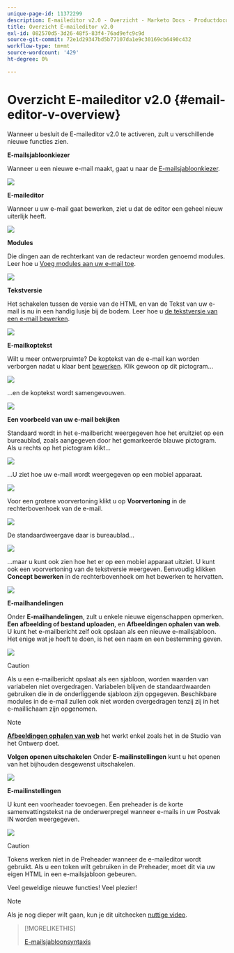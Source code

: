 ```yaml
---
unique-page-id: 11372299
description: E-maileditor v2.0 - Overzicht - Marketo Docs - Productdocumentatie
title: Overzicht E-maileditor v2.0
exl-id: 082570d5-3d26-48f5-83f4-76ad9efc9c9d
source-git-commit: 72e1d29347bd5b77107da1e9c30169cb6490c432
workflow-type: tm+mt
source-wordcount: '429'
ht-degree: 0%

---
```


# Overzicht E-maileditor v2.0 {#email-editor-v-overview}

Wanneer u besluit de E-maileditor v2.0 te activeren, zult u verschillende nieuwe functies zien.

**E-mailsjabloonkiezer**

Wanneer u een nieuwe e-mail maakt, gaat u naar de [E-mailsjabloonkiezer](/help/marketo/product-docs/email-marketing/general/email-editor-2/email-template-picker-overview.md).

![](assets/starter-templates-1.png)

**E-maileditor**

Wanneer u uw e-mail gaat bewerken, ziet u dat de editor een geheel nieuw uiterlijk heeft.

![](assets/two-4.png)

**Modules**

Die dingen aan de rechterkant van de redacteur worden genoemd modules. Leer hoe u [Voeg modules aan uw e-mail toe](/help/marketo/product-docs/email-marketing/general/email-editor-2/add-modules-to-your-email.md).

![](assets/three-4.png)

**Tekstversie**

Het schakelen tussen de versie van de HTML en van de Tekst van uw e-mail is nu in een handig lusje bij de bodem. Leer hoe u [de tekstversie van een e-mail bewerken](/help/marketo/product-docs/email-marketing/general/creating-an-email/edit-the-text-version-of-an-email.md).

![](assets/four-3.png)

**E-mailkoptekst**

Wilt u meer ontwerpruimte? De koptekst van de e-mail kan worden verborgen nadat u klaar bent [bewerken](/help/marketo/product-docs/email-marketing/general/creating-an-email/edit-your-email-header.md). Klik gewoon op dit pictogram...

![](assets/five-4.png)

...en de koptekst wordt samengevouwen.

![](assets/six-3.png)

**Een voorbeeld van uw e-mail bekijken**

Standaard wordt in het e-mailbericht weergegeven hoe het eruitziet op een bureaublad, zoals aangegeven door het gemarkeerde blauwe pictogram. Als u rechts op het pictogram klikt...

![](assets/seven-3.png)

...U ziet hoe uw e-mail wordt weergegeven op een mobiel apparaat.

![](assets/eight-3.png)

Voor een grotere voorvertoning klikt u op **Voorvertoning** in de rechterbovenhoek van de e-mail.

![](assets/preview1.png)

De standaardweergave daar is bureaublad...

![](assets/preview2.png)

...maar u kunt ook zien hoe het er op een mobiel apparaat uitziet. U kunt ook een voorvertoning van de tekstversie weergeven. Eenvoudig klikken **Concept bewerken** in de rechterbovenhoek om het bewerken te hervatten.

![](assets/preview3.png)

**E-mailhandelingen**

Onder **E-mailhandelingen**, zult u enkele nieuwe eigenschappen opmerken. **Een afbeelding of bestand uploaden**, en **Afbeeldingen ophalen van web**. U kunt het e-mailbericht zelf ook opslaan als een nieuwe e-mailsjabloon. Het enige wat je hoeft te doen, is het een naam en een bestemming geven.

![](assets/nine-3.png)

>[!CAUTION]
>
>Als u een e-mailbericht opslaat als een sjabloon, worden waarden van variabelen niet overgedragen. Variabelen blijven de standaardwaarden gebruiken die in de onderliggende sjabloon zijn opgegeven. Beschikbare modules in de e-mail zullen ook niet worden overgedragen tenzij zij in het e-maillichaam zijn opgenomen.

>[!NOTE]
>
>**[Afbeeldingen ophalen van web](/help/marketo/product-docs/demand-generation/images-and-files/grab-the-images-from-a-web-page.md)** het werkt enkel zoals het in de Studio van het Ontwerp doet.

**Volgen openen uitschakelen** Onder **E-mailinstellingen** kunt u het openen van het bijhouden desgewenst uitschakelen.

![](assets/thirteen-1.png)

**E-mailinstellingen**

U kunt een voorheader toevoegen. Een preheader is de korte samenvattingstekst na de onderwerpregel wanneer e-mails in uw Postvak IN worden weergegeven.

![](assets/edit-settings-preheader-2.png)

>[!CAUTION]
>
>Tokens werken niet in de Preheader wanneer de e-maileditor wordt gebruikt. Als u een token wilt gebruiken in de Preheader, moet dit via uw eigen HTML in een e-mailsjabloon gebeuren.

Veel geweldige nieuwe functies! Veel plezier!

>[!NOTE]
>
>Als je nog dieper wilt gaan, kun je dit uitchecken [nuttige video](https://nation.marketo.com/videos/1463).

>[!MORELIKETHIS]
>
>[E-mailsjabloonsyntaxis](/help/marketo/product-docs/email-marketing/general/email-editor-2/email-template-syntax.md)
